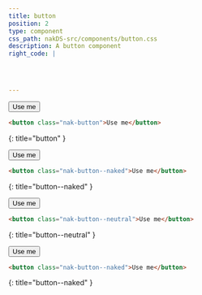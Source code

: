 ```yaml
---
title: button
position: 2
type: component
css_path: nakDS-src/components/button.css
description: A button component
right_code: |
  



---
```


<button class="nak-button">Use me</button>
~~~ html
<button class="nak-button">Use me</button>
~~~
{: title="button" }

<button class="nak-button--naked">Use me</button>
~~~ html
<button class="nak-button--naked">Use me</button>
~~~
{: title="button--naked" }

<button class="nak-button--neutral">Use me</button>
~~~ html
<button class="nak-button--neutral">Use me</button>
~~~
{: title="button--neutral" }

<button class="nak-button--neutral">Use me</button>
~~~ html
<button class="nak-button--naked">Use me</button>
~~~
{: title="button--naked" }
